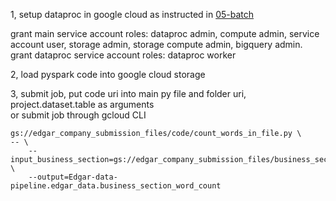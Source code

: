 1, setup dataproc in google cloud as instructed in [05-batch](https://github.com/DataTalksClub/data-engineering-zoomcamp/blob/main/05-batch/code/cloud.md)

grant main service account roles: dataproc admin, compute admin, service account user, storage admin, storage compute admin, bigquery admin.     
grant dataproc service account roles: dataproc worker   

2, load pyspark code into google cloud storage

3, submit job, put code uri into main py file and folder uri, project.dataset.table as arguments  
or submit job through gcloud CLI
```
gs://edgar_company_submission_files/code/count_words_in_file.py \
-- \
    --input_business_section=gs://edgar_company_submission_files/business_section/* \
    --output=Edgar-data-pipeline.edgar_data.business_section_word_count
```
